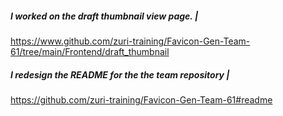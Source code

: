 
##### I worked on the draft thumbnail view page. |


https://www.github.com/zuri-training/Favicon-Gen-Team-61/tree/main/Frontend/draft_thumbnail

##### I redesign the README for the the team repository |

https://github.com/zuri-training/Favicon-Gen-Team-61#readme
